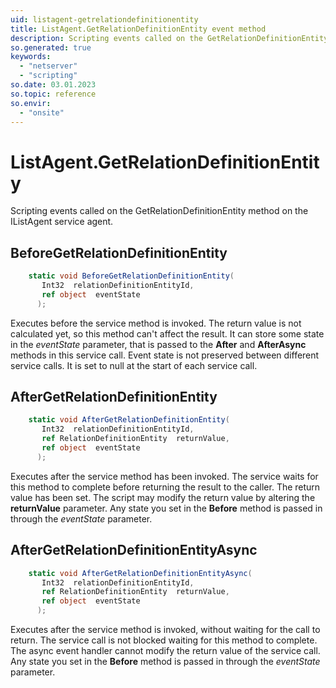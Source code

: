 ```yaml
---
uid: listagent-getrelationdefinitionentity
title: ListAgent.GetRelationDefinitionEntity event method
description: Scripting events called on the GetRelationDefinitionEntity method on the ListAgent service agent.
so.generated: true
keywords:
  - "netserver"
  - "scripting"
so.date: 03.01.2023
so.topic: reference
so.envir:
  - "onsite"
---
```

# ListAgent.GetRelationDefinitionEntity

Scripting events called on the <see cref='M:SuperOffice.CRM.Services.IListAgent.GetRelationDefinitionEntity'>GetRelationDefinitionEntity</see> method on the <see cref='IListAgent'>IListAgent</see>  service agent.

## BeforeGetRelationDefinitionEntity
```cs
    static void BeforeGetRelationDefinitionEntity(
       Int32  relationDefinitionEntityId,
       ref object  eventState
      );
```
Executes before the service method is invoked.
The return value is not calculated yet, so this method can't affect the result.
It can store some state in the *eventState* parameter, that is passed to the **After** and **AfterAsync** methods in this service call.
Event state is not preserved between different service calls. It is set to null at the start of each service call.
## AfterGetRelationDefinitionEntity
```cs
    static void AfterGetRelationDefinitionEntity(
       Int32  relationDefinitionEntityId,
       ref RelationDefinitionEntity  returnValue,
       ref object  eventState
      );
```
Executes after the service method has been invoked. The service waits for this method to complete before returning the result to the caller.
The return value has been set. The script may modify the return value by altering the **returnValue** parameter.
Any state you set in the **Before** method is passed in through the *eventState* parameter.
## AfterGetRelationDefinitionEntityAsync
```cs
    static void AfterGetRelationDefinitionEntityAsync(
       Int32  relationDefinitionEntityId,
       ref RelationDefinitionEntity  returnValue,
       ref object  eventState
      );
```
Executes after the service method is invoked, without waiting for the call to return.
The service call is not blocked waiting for this method to complete.
The async event handler cannot modify the return value of the service call.
Any state you set in the **Before** method is passed in through the *eventState* parameter.

